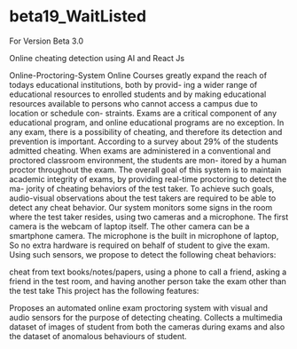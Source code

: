 # beta19_WaitListed
For Version Beta 3.0

Online cheating detection using AI and React Js

Online-Proctoring-System
Online Courses greatly expand the reach of todays educational institutions, both by provid- ing a wider range of educational resources to enrolled students and by making educational resources available to persons who cannot access a campus due to location or schedule con- straints. Exams are a critical component of any educational program, and online educational programs are no exception. In any exam, there is a possibility of cheating, and therefore its detection and prevention is important. According to a survey about 29% of the students admitted cheating. When exams are administered in a conventional and proctored classroom environment, the students are mon- itored by a human proctor throughout the exam. The overall goal of this system is to maintain academic integrity of exams, by providing real-time proctoring to detect the ma- jority of cheating behaviors of the test taker. To achieve such goals, audio-visual observations about the test takers are required to be able to detect any cheat behavior. Our system monitors some signs in the room where the test taker resides, using two cameras and a microphone. The first camera is the webcam of laptop itself. The other camera can be a smartphone camera. The microphone is the built in microphone of laptop, So no extra hardware is required on behalf of student to give the exam. Using such sensors, we propose to detect the following cheat behaviors:

cheat from text books/notes/papers,
using a phone to call a friend,
asking a friend in the test room, and
having another person take the exam other than the test take
This project has the following features:

Proposes an automated online exam proctoring system with visual and audio sensors for the purpose of detecting cheating.
Collects a multimedia dataset of images of student from both the cameras during exams and also the dataset of anomalous behaviours of student.
